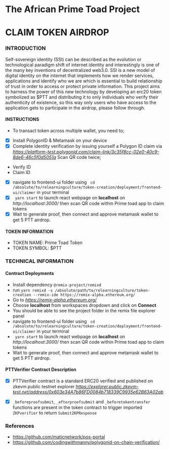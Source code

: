 # The African Prime Toad Project
#   CLAIM TOKEN AIRDROP
### INTRODUCTION
Self-sovereign identity (SSI) can be described as the evolution or technological paradigm shift of internet identity and interestingly is one of the many key inventions of decentralized web3.0. 
SSI is a new model of digital identity on the internet that implements how we render services, applications and identify who we are which is essential to build relationship of trust in order to access or protect private information.
This project aims to harness the power of this new technology by developing an erc20 token symbolized as $PTT and distributing it to only individuals who verify their authenticity of existence, so this way only users who have access to the application gets to participate in the airdrop, please follow through.
#### INSTRUCTIONS
* To transact token across multiple wallet, you need to;

- [X] Install PolygonID & Metamask on your device
- [X] Complete identity verification by issuing yourself a Polygon ID claim via *https://platform-test.polygonid.com/claim-link/3c35f8cc-02e0-40c9-8de6-46c5f0d5051a* Scan QR code twice;
* Verify ID
* Claim ID
- [X] navigate to frontend-ui folder using ``` cd /absolute/to/relearningculture/token-creation/deployment/frontend-ui/claimer``` in your terminal
- [X] ``` yarn start``` to launch react webpage on **localhost** on *http://localhost:3000/* then scan QR code within Prime toad app to claim tokens
- [X] Wait to generate proof, then connect and approve metamask wallet to get 5 PTT airdrop.
#### TOKEN INFORMATION
* TOKEN NAME: Prime Toad Token
* TOKEN SYMBOL: $PTT
### TECHNICAL INFORMATION
#### Contract Deployments
* Install dependency `@remix-project/remixd`
* run `yarn remixd -s /absolute/path/to/relearningculture/token-creation --remix-ide https://remix-alpha.ethereum.org/` 
* Go to *https://remix-alpha.ethereum.org/*
* Choose **localhost** from workspaces dropdown and click on **Connect**
* You should be able to see the project folder in the remix file explorer panel
* navigate to frontend-ui folder using ``` cd /absolute/to/relearningculture/token-creation/deployment/frontend-ui/claimer``` in your terminal
*  ``` yarn start``` to launch react webpage on **localhost** on *http://localhost:3000/* then scan QR code within Prime toad app to claim tokens
* Wait to generate proof, then connect and approve metamask wallet to get 5 PTT airdrop.

#### PTTVerifier Contract Description

- [X] PTTVerifier contract is a standard ERC20 verified and published on zkevm public testnet explorer *https://explorer.public.zkevm-test.net/address/0x603e34A7b86FD0084b718339C9935e62B63A02ab*

- [X] `_beforeproofsubmit`, `_afterproofsubmit` and  `_beforetokentransfer` functions are present in the token contract to trigger imported `ZKPverifier` to return `SubmitZKPResponse`
### References
* https://github.com/maticnetwork/pos-portal 
* https://github.com/codingwithmanny/polygonid-on-chain-verification/

